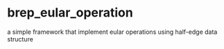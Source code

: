 # brep_eular_operation
a simple framework that implement eular operations using half-edge data structure
